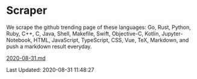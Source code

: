 # Scraper

We scrape the github trending page of these languages: Go, Rust, Python, Ruby, C++, C, Java, Shell, Makefile, Swift, Objective-C, Kotlin, Jupyter-Notebook, HTML, JavaScript, TypeScript, CSS, Vue, TeX, Markdown, and push a markdown result everyday.

[2020-08-31.md](https://github.com/yangwenmai/github-trending-backup/blob/master/2020-08-31.md)

Last Updated: 2020-08-31 11:48:27